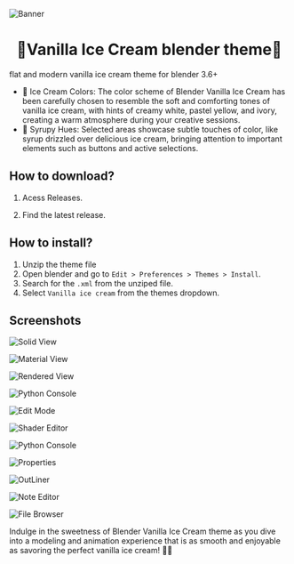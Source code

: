 ![Banner](images/Banner.png)

<h1 align="center">🍦Vanilla Ice Cream blender theme🍦</h1>

<p> flat and modern vanilla ice cream theme for blender 3.6+</p>
    <ul>
        <li>🍨 Ice Cream Colors: The color scheme of Blender Vanilla Ice Cream has been carefully chosen to resemble the soft and comforting tones of vanilla ice cream, with hints of creamy white, pastel yellow, and ivory, creating a warm atmosphere during your creative sessions.</li>
        <li>🍧 Syrupy Hues: Selected areas showcase subtle touches of color, like syrup drizzled over delicious ice cream, bringing attention to important elements such as buttons and active selections.</li>
    </ul>
 <h2>How to download?</h2>  
 
<ol> 
<li><p>Acess <a>Releases</a>.</p> </li>
<li><p>Find the latest release.</p> </li>
</ol>

<h2>How to install? </h2>
<ol> 
<li>Unzip the theme file</li>
<li>Open blender and go to <code>Edit > Preferences > Themes > Install</code>.</li>
<li>Search for the <code>.xml</code> from the unziped file.</li>
<li>Select <code>Vanilla ice cream</code> from the themes dropdown.</li>
</ol>

<h2> Screenshots </h2>

![Solid View](screenshots/Screen_solid-view.png)

![Material View](screenshots/Screen_material-view.png)

![Rendered View](screenshots/Screen_rendered-view.png)

![Python Console](screenshots/Screen_Python_Console.png)

![Edit Mode](screenshots/Screen_edit-modepng.png)

![Shader Editor](screenshots/Screen_Shader-editor.png)

![Python Console](screenshots/Screen_Python_Console.png)

![Properties](screenshots/Screen_Properties.png)

![OutLiner](screenshots/Screen_Outliner.png)

![Note Editor](screenshots/Screen_Note-editor.png)

![File Browser](screenshots/Screen_File-browser.png)
 
Indulge in the sweetness of Blender Vanilla Ice Cream theme as you dive into a modeling and animation experience that is as smooth and enjoyable as savoring the perfect vanilla ice cream! 🍦😊
 
